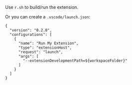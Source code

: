 Use `r.sh` to build/run the extension.

Or you can create a `.vscode/launch.json`:
```
{
  "version": "0.2.0",
  "configurations": [
    {
      "name": "Run My Extension",
      "type": "extensionHost",
      "request": "launch",
      "args": [
        "--extensionDevelopmentPath=${workspaceFolder}"
      ]
    }
  ]
}
```